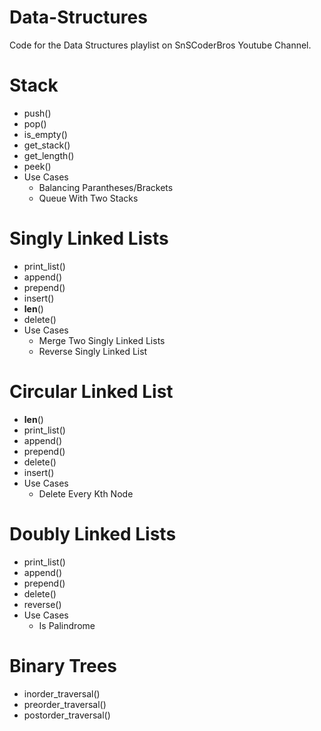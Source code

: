 # Data-Structures

Code for the Data Structures playlist on SnSCoderBros Youtube Channel.

# Stack

- push()
- pop()
- is_empty()
- get_stack()
- get_length()
- peek()
- Use Cases
  - Balancing Parantheses/Brackets
  - Queue With Two Stacks

# Singly Linked Lists

- print_list()
- append()
- prepend()
- insert()
- **len**()
- delete()
- Use Cases
  - Merge Two Singly Linked Lists
  - Reverse Singly Linked List

# Circular Linked List

- **len**()
- print_list()
- append()
- prepend()
- delete()
- insert()
- Use Cases
  - Delete Every Kth Node

# Doubly Linked Lists

- print_list()
- append()
- prepend()
- delete()
- reverse()
- Use Cases
  - Is Palindrome

# Binary Trees

- inorder_traversal()
- preorder_traversal()
- postorder_traversal()
